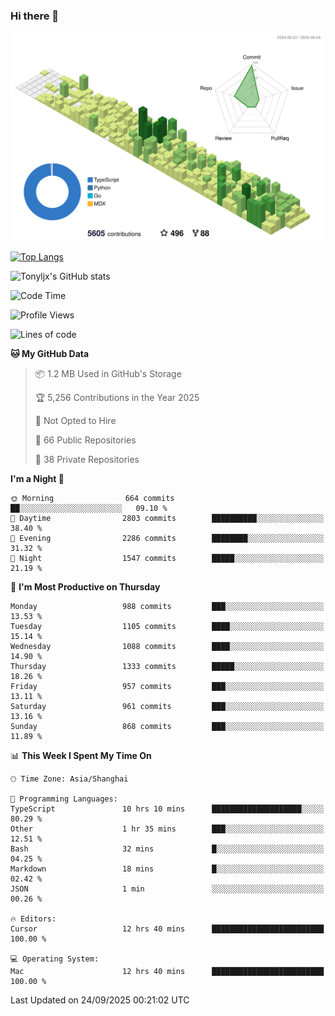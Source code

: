 ### Hi there 👋

![](./profile-3d-contrib/profile-green-animate.svg)

 

[![Top Langs](https://github-readme-stats.vercel.app/api/top-langs/?username=tonyljx)](https://github.com/anuraghazra/github-readme-stats)

![Tonyljx's GitHub stats](https://github-readme-stats.vercel.app/api?username=tonyljx&theme=default&show_icons=true)

 

<!--START_SECTION:waka-->
![Code Time](http://img.shields.io/badge/Code%20Time-1%2C468%20hrs%2025%20mins-blue)

![Profile Views](http://img.shields.io/badge/Profile%20Views-1-blue)

![Lines of code](https://img.shields.io/badge/From%20Hello%20World%20I%27ve%20Written-2.9%20million%20lines%20of%20code-blue)

**🐱 My GitHub Data** 

> 📦 1.2 MB Used in GitHub's Storage 
 > 
> 🏆 5,256 Contributions in the Year 2025
 > 
> 🚫 Not Opted to Hire
 > 
> 📜 66 Public Repositories 
 > 
> 🔑 38 Private Repositories 
 > 
**I'm a Night 🦉** 

```text
🌞 Morning                664 commits         ██░░░░░░░░░░░░░░░░░░░░░░░   09.10 % 
🌆 Daytime                2803 commits        ██████████░░░░░░░░░░░░░░░   38.40 % 
🌃 Evening                2286 commits        ████████░░░░░░░░░░░░░░░░░   31.32 % 
🌙 Night                  1547 commits        █████░░░░░░░░░░░░░░░░░░░░   21.19 % 
```
📅 **I'm Most Productive on Thursday** 

```text
Monday                   988 commits         ███░░░░░░░░░░░░░░░░░░░░░░   13.53 % 
Tuesday                  1105 commits        ████░░░░░░░░░░░░░░░░░░░░░   15.14 % 
Wednesday                1088 commits        ████░░░░░░░░░░░░░░░░░░░░░   14.90 % 
Thursday                 1333 commits        █████░░░░░░░░░░░░░░░░░░░░   18.26 % 
Friday                   957 commits         ███░░░░░░░░░░░░░░░░░░░░░░   13.11 % 
Saturday                 961 commits         ███░░░░░░░░░░░░░░░░░░░░░░   13.16 % 
Sunday                   868 commits         ███░░░░░░░░░░░░░░░░░░░░░░   11.89 % 
```


📊 **This Week I Spent My Time On** 

```text
🕑︎ Time Zone: Asia/Shanghai

💬 Programming Languages: 
TypeScript               10 hrs 10 mins      ████████████████████░░░░░   80.29 % 
Other                    1 hr 35 mins        ███░░░░░░░░░░░░░░░░░░░░░░   12.51 % 
Bash                     32 mins             █░░░░░░░░░░░░░░░░░░░░░░░░   04.25 % 
Markdown                 18 mins             █░░░░░░░░░░░░░░░░░░░░░░░░   02.42 % 
JSON                     1 min               ░░░░░░░░░░░░░░░░░░░░░░░░░   00.26 % 

🔥 Editors: 
Cursor                   12 hrs 40 mins      █████████████████████████   100.00 % 

💻 Operating System: 
Mac                      12 hrs 40 mins      █████████████████████████   100.00 % 
```


 Last Updated on 24/09/2025 00:21:02 UTC
<!--END_SECTION:waka-->
